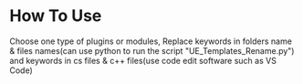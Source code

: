 <h1>How To Use</h1>
Choose one type of plugins or modules, Replace keywords in folders name & files names(can use python to run the script "UE_Templates_Rename.py") and keywords in cs
files & c++ files(use code edit software such as VS Code)
